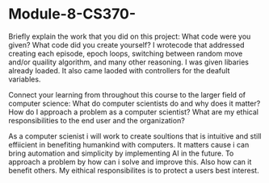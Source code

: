 # Module-8-CS370-
Briefly explain the work that you did on this project: What code were you given? What code did you create yourself?
I wrotecode that addressed creating each episode, epoch loops, switching between random move and/or quaility algorithm, and many other reasoning. I was given libaries already loaded. It also came laoded with controllers for the deafult variables.

Connect your learning from throughout this course to the larger field of computer science:
What do computer scientists do and why does it matter?
How do I approach a problem as a computer scientist?
What are my ethical responsibilities to the end user and the organization?

As a computer scienist i will work  to create soultions that is intuitive and still effiicient in benefiting humankind with computers. It matters cause i can bring automation and simplicity by implementing AI in the future. To approach a problem by how can i solve and improve this. Also how can it benefit others. My eithical responsibilites is to protect a users best interest.
